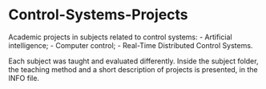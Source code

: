 # Control-Systems-Projects
Academic projects in subjects related to control systems: 
    - Artificial intelligence;
    - Computer control;
    - Real-Time Distributed Control Systems.


Each subject was taught and evaluated differently. Inside the subject folder, the teaching method and a short description of projects is presented, in the INFO file.
